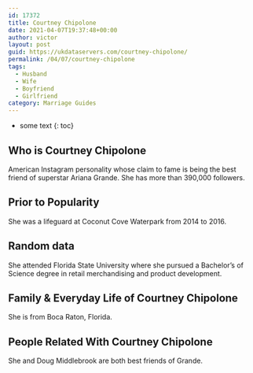 ```yaml
---
id: 17372
title: Courtney Chipolone
date: 2021-04-07T19:37:48+00:00
author: victor
layout: post
guid: https://ukdataservers.com/courtney-chipolone/
permalink: /04/07/courtney-chipolone
tags:
  - Husband
  - Wife
  - Boyfriend
  - Girlfriend
category: Marriage Guides
---
```


* some text
{: toc}


## Who is Courtney Chipolone



American Instagram personality whose claim to fame is being the best friend of superstar Ariana Grande. She has more than 390,000 followers.

                
                
                
## Prior to Popularity



She was a lifeguard at Coconut Cove Waterpark from 2014 to 2016.

                
                
                
## Random data



She attended Florida State University where she pursued a Bachelor&#8217;s of Science degree in retail merchandising and product development.

                
                
                
## Family & Everyday Life of Courtney Chipolone



She is from Boca Raton, Florida.

                
                
                
## People Related With Courtney Chipolone



She and Doug Middlebrook are both best friends of Grande.

                
              
            
          
          
          
